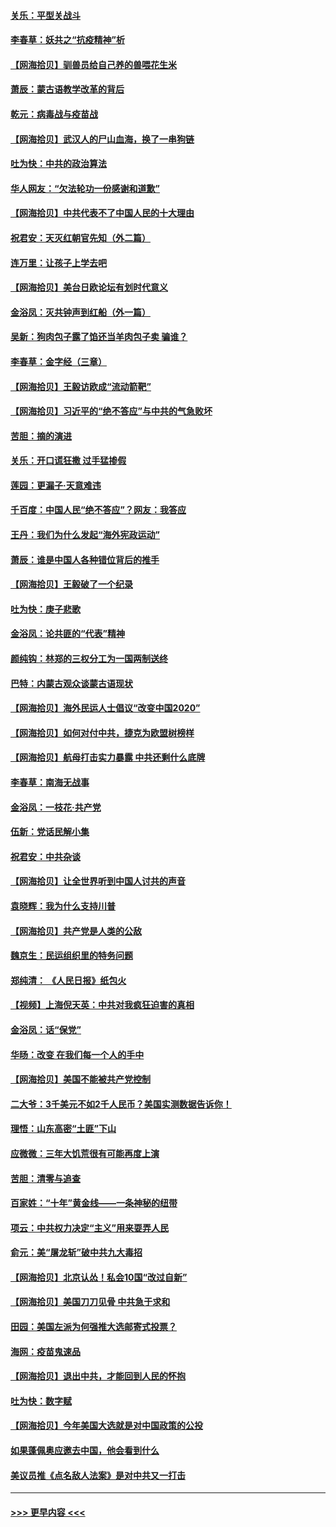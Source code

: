 #### [关乐：平型关战斗](../pages/nsc993/n12395387.md?t=09111302) 
#### [李春草：妖共之“抗疫精神”析](../pages/nsc993/n12395240.md?t=09111302) 
#### [【网海拾贝】驯兽员给自己养的兽喂花生米](../pages/nsc993/n12393919.md?t=09111302) 
#### [萧辰：蒙古语教学改革的背后](../pages/nsc993/n12393677.md?t=09111302) 
#### [乾元：病毒战与疫苗战](../pages/nsc993/n12393107.md?t=09111302) 
#### [【网海拾贝】武汉人的尸山血海，换了一串狗链](../pages/nsc993/n12393043.md?t=09111302) 
#### [吐为快：中共的政治算法](../pages/nsc993/n12390506.md?t=09111302) 
#### [华人网友：“欠法轮功一份感谢和道歉”](../pages/nsc993/n12390098.md?t=09111302) 
#### [【网海拾贝】中共代表不了中国人民的十大理由](../pages/nsc993/n12388155.md?t=09111302) 
#### [祝君安：天灭红朝官先知（外二篇）](../pages/nsc993/n12387957.md?t=09111302) 
#### [连万里：让孩子上学去吧](../pages/nsc993/n12385309.md?t=09111302) 
#### [【网海拾贝】美台日欧论坛有划时代意义](../pages/nsc993/n12385232.md?t=09111302) 
#### [金浴凤：灭共钟声到红船（外一篇）](../pages/nsc993/n12385154.md?t=09111302) 
#### [吴新：狗肉包子露了馅还当羊肉包子卖 骗谁？](../pages/nsc993/n12385133.md?t=09111302) 
#### [李春草：金字经（三章）](../pages/nsc993/n12383691.md?t=09111302) 
#### [【网海拾贝】王毅访欧成“流动箭靶”](../pages/nsc993/n12383338.md?t=09111302) 
#### [【网海拾贝】习近平的“绝不答应”与中共的气急败坏](../pages/nsc993/n12382819.md?t=09111302) 
#### [苦胆：摘的演进](../pages/nsc993/n12382619.md?t=09111302) 
#### [关乐：开口谎狂撒 过手猛掺假](../pages/nsc993/n12382604.md?t=09111302) 
#### [莲园：更漏子‧天意难违](../pages/nsc993/n12382598.md?t=09111302) 
#### [千百度：中国人民“绝不答应”？网友：我答应](../pages/nsc993/n12382024.md?t=09111302) 
#### [王丹：我们为什么发起“海外宪政运动”](../pages/nsc993/n12380286.md?t=09111302) 
#### [萧辰：谁是中国人各种错位背后的推手](../pages/nsc993/n12379800.md?t=09111302) 
#### [【网海拾贝】王毅破了一个纪录](../pages/nsc993/n12379251.md?t=09111302) 
#### [吐为快：庚子悲歌](../pages/nsc993/n12378821.md?t=09111302) 
#### [金浴凤：论共匪的“代表”精神](../pages/nsc993/n12377546.md?t=09111302) 
#### [颜纯钩：林郑的三权分工为一国两制送终](../pages/nsc993/n12377306.md?t=09111302) 
#### [巴特：内蒙古观众谈蒙古语现状](../pages/nsc993/n12376923.md?t=09111302) 
#### [【网海拾贝】海外民运人士倡议“改变中国2020”](../pages/nsc993/n12376682.md?t=09111302) 
#### [【网海拾贝】如何对付中共，捷克为欧盟树榜样](../pages/nsc993/n12374209.md?t=09111302) 
#### [【网海拾贝】航母打击实力暴露 中共还剩什么底牌](../pages/nsc993/n12371825.md?t=09111302) 
#### [李春草：南海无战事](../pages/nsc993/n12371159.md?t=09111302) 
#### [金浴凤：一枝花·共产党](../pages/nsc993/n12368757.md?t=09111302) 
#### [伍新：党话民解小集](../pages/nsc993/n12366907.md?t=09111302) 
#### [祝君安：中共杂谈](../pages/nsc993/n12366076.md?t=09111302) 
#### [【网海拾贝】让全世界听到中国人讨共的声音](../pages/nsc993/n12365569.md?t=09111302) 
#### [袁晓辉：我为什么支持川普](../pages/nsc993/n12362670.md?t=09111302) 
#### [【网海拾贝】共产党是人类的公敌](../pages/nsc993/n12363182.md?t=09111302) 
#### [魏京生：民运组织里的特务问题](../pages/nsc993/n12363010.md?t=09111302) 
#### [郑纯清： 《人民日报》纸包火](../pages/nsc993/n12362706.md?t=09111302) 
#### [【视频】上海倪天英：中共对我疯狂迫害的真相](../pages/nsc993/n12356341.md?t=09111302) 
#### [金浴凤：话“保党”](../pages/nsc993/n12361867.md?t=09111302) 
#### [华旸：改变 在我们每一个人的手中](../pages/nsc993/n12361774.md?t=09111302) 
#### [【网海拾贝】美国不能被共产党控制](../pages/nsc993/n12360271.md?t=09111302) 
#### [二大爷：3千美元不如2千人民币？美国实测数据告诉你！](../pages/nsc993/n12358563.md?t=09111302) 
#### [理悟：山东高密“土匪”下山](../pages/nsc993/n12358535.md?t=09111302) 
#### [应微微：三年大饥荒很有可能再度上演](../pages/nsc993/n12358523.md?t=09111302) 
#### [苦胆：清零与追查](../pages/nsc993/n12358501.md?t=09111302) 
#### [百家姓：“十年”黄金线——一条神秘的纽带](../pages/nsc993/n12358319.md?t=09111302) 
#### [项云：中共权力决定“主义”用来耍弄人民](../pages/nsc993/n12358172.md?t=09111302) 
#### [俞元：美“屠龙斩”破中共九大毒招](../pages/nsc993/n12357822.md?t=09111302) 
#### [【网海拾贝】北京认怂！私会10国“改过自新”](../pages/nsc993/n12357784.md?t=09111302) 
#### [【网海拾贝】美国刀刀见骨 中共急于求和](../pages/nsc993/n12355511.md?t=09111302) 
#### [田园：美国左派为何强推大选邮寄式投票？](../pages/nsc993/n12352963.md?t=09111302) 
#### [海网：疫苗鬼速品](../pages/nsc993/n12354438.md?t=09111302) 
#### [【网海拾贝】退出中共，才能回到人民的怀抱](../pages/nsc993/n12352634.md?t=09111302) 
#### [吐为快：数字赋](../pages/nsc993/n12352317.md?t=09111302) 
#### [【网海拾贝】今年美国大选就是对中国政策的公投](../pages/nsc993/n12350973.md?t=09111302) 
#### [如果蓬佩奥应邀去中国，他会看到什么](../pages/nsc993/n12350945.md?t=09111302) 
#### [美议员推《点名敌人法案》是对中共又一打击](../pages/nsc993/n12350765.md?t=09111302) 

----
#### [ >>> 更早内容 <<< ](../indexes/nsc993-earlier.md)

